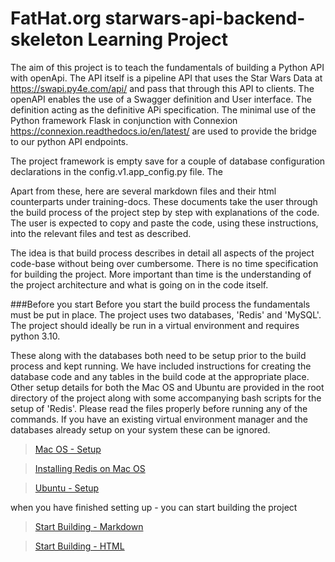# FatHat.org starwars-api-backend-skeleton Learning Project

The aim of this project is to teach the fundamentals of building a Python API with openApi. The API itself 
is a pipeline API that uses the Star Wars Data at https://swapi.py4e.com/api/ and pass that through this API to 
clients. The openAPI enables the use of a Swagger definition and User interface. The definition acting as the definitive 
APi specification. The minimal use of the Python framework Flask in conjunction with Connexion https://connexion.readthedocs.io/en/latest/
are used to provide the bridge to our python API endpoints.

The project framework is empty save for a couple of database configuration declarations in the config.v1.app_config.py file. The

Apart from these, here are several markdown files and their html counterparts under training-docs. These documents take the user through the build process 
of the project step by step with explanations of the code. The user is expected to copy and paste the code, using these
instructions, into the relevant files and test as described. 

The idea is that build process describes in detail all aspects of the project code-base without being over cumbersome. There is no time
specification for building the project. More important than time is the understanding of the project architecture and what is going on in the code itself. 


###Before you start
Before you start the build process the fundamentals must be put in place. The project uses two databases, 'Redis' and 'MySQL'. The project should
ideally be run in a virtual environment and requires python 3.10.

These along with the databases both need to be setup prior to the build process and kept running. We have included instructions for creating the database code and any tables
in the build code at the appropriate place. Other setup details for both the Mac OS and Ubuntu are provided in the root directory of the project
along with some accompanying bash scripts for the setup of 'Redis'. Please read the files properly before running any of the commands.
If you have an existing virtual environment manager and the databases already setup on your system these can be ignored.

>[Mac OS - Setup](mac_setup.md)

>[Installing Redis on Mac OS](mac-redis.sh)

>[Ubuntu - Setup](ubuntu_setup.md)

when you have finished setting up - you can start building the project

>[Start Building - Markdown](training-docs/intro.md)

>[Start Building - HTML](training-docs/hitml-docs/intro.html)
